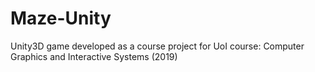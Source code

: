 # Maze-Unity
Unity3D game developed as a course project for UoI course: Computer Graphics and Interactive Systems (2019)
